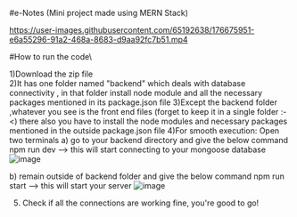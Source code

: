 
#e-Notes (Mini project made using MERN Stack)


https://user-images.githubusercontent.com/65192638/176675951-e6a55296-91a2-468a-8683-d9aa92fc7b51.mp4

#How to run the code\

1)Download the zip file\
2)It has one folder named "backend" which deals with database connectivity , in that folder install node module and all the necessary packages mentioned in its package.json file
3)Except the backend folder ,whatever you see is the front end files (forget to keep it in a single folder :-<) there also you have to install the node modules and necessary packages mentioned in the outside package.json file
4)For smooth execution:
   Open two terminals
   a) go to your backend directory and give the below command 
      npm run dev --> this will start connecting to your mongoose database
      ![image](https://user-images.githubusercontent.com/65192638/176677642-4492a650-d184-402a-9000-8afecdb73cd7.png)

   b) remain outside of backend folder and give the below command
      npm run start --> this will start your server
      ![image](https://user-images.githubusercontent.com/65192638/176677686-1032601b-4c66-48d7-aba7-14b85bf4aaee.png)

5) Check if all the connections are working fine, you're good to go!

